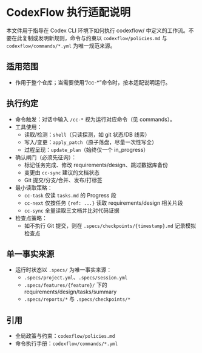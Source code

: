 # CodexFlow 执行适配说明

本文件用于指导在 Codex CLI 环境下如何执行 codexflow/ 中定义的工作流。不要在此复制或发明新规则，命令与约束以 `codexflow/policies.md` 与 `codexflow/commands/*.yml` 为唯一规范来源。

## 适用范围
- 作用于整个仓库；当需要使用“/cc-*”命令时，按本适配说明运行。

## 执行约定
- 命令触发：对话中输入 `/cc-*` 视为运行对应命令（见 commands）。
- 工具使用：
  - 读取/检测：`shell`（只读探测，如 git 状态/DB 线索）
  - 写入/变更：`apply_patch`（原子落盘，尽量一次性写全）
  - 过程呈现：`update_plan`（始终仅一个 in_progress）
- 确认闸门（必须先征询）：
  - 标记任务完成、修改 requirements/design、跳过数据库备份
  - 变更由 `cc-sync` 建议的文档状态
  - Git 提交/分支/合并、发布/打标签
- 最小读取策略：
  - `cc-task` 仅读 `tasks.md` 的 Progress 段
  - `cc-next` 仅按任务 `{ref: ...}` 读取 requirements/design 相关片段
  - `cc-sync` 全量读取三文档并比对代码证据
- 检查点策略：
  - 如不执行 Git 提交，则在 `.specs/checkpoints/{timestamp}.md` 记录模拟检查点

## 单一事实来源
- 运行时状态以 `.specs/` 为唯一事实来源：
  - `.specs/project.yml`、`.specs/session.yml`
  - `.specs/features/{feature}/` 下的 requirements/design/tasks/summary
  - `.specs/reports/*` 与 `.specs/checkpoints/*`

## 引用
- 全局政策与约束：`codexflow/policies.md`
- 命令执行手册：`codexflow/commands/*.yml`

